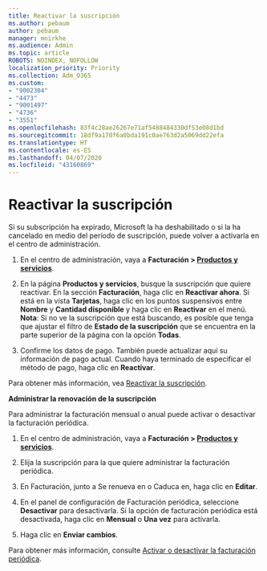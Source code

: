```yaml
---
title: Reactivar la suscripción
ms.author: pebaum
author: pebaum
manager: mnirkhe
ms.audience: Admin
ms.topic: article
ROBOTS: NOINDEX, NOFOLLOW
localization_priority: Priority
ms.collection: Adm_O365
ms.custom:
- "9002304"
- "4473"
- "9001497"
- "4736"
- "3551"
ms.openlocfilehash: 83f4c28ae26267e71af5488484330df53e08d1bd
ms.sourcegitcommit: 18df9a170f6a0bda191c0ae763d2a5069dd22efa
ms.translationtype: HT
ms.contentlocale: es-ES
ms.lasthandoff: 04/07/2020
ms.locfileid: "43160869"
---
```

# <a name="reactivate-your-subscription"></a>Reactivar la suscripción

Si su subscripción ha expirado, Microsoft la ha deshabilitado o si la ha cancelado en medio del período de suscripción, puede volver a activarla en el centro de administración. 

1. En el centro de administración, vaya a **Facturación > [Productos y servicios](https://go.microsoft.com/fwlink/p/?linkid=842054)**.

2. En la página **Productos y servicios**, busque la suscripción que quiere reactivar.  En la sección **Facturación**, haga clic en **Reactivar ahora**.  Si está en la vista **Tarjetas**, haga clic en los puntos suspensivos entre **Nombre** y **Cantidad disponible** y haga clic en **Reactivar** en el menú. **Nota**: Si no ve la suscripción que está buscando, es posible que tenga que ajustar el filtro de **Estado de la suscripción** que se encuentra en la parte superior de la página con la opción **Todas**.

3. Confirme los datos de pago.  También puede actualizar aquí su información de pago actual.  Cuando haya terminado de especificar el método de pago, haga clic en **Reactivar**.

Para obtener más información, vea [Reactivar 
la suscripción](https://docs.microsoft.com/office365/admin/subscriptions-and-billing/reactivate-your-subscription).

**Administrar la renovación de la suscripción**

Para administrar la facturación mensual o anual puede activar o desactivar la facturación periódica.

1. En el centro de administración, vaya a **Facturación > [Productos y servicios](https://go.microsoft.com/fwlink/p/?linkid=842054)**.

2. Elija la suscripción para la que quiere administrar la facturación periódica. 

3. En Facturación, junto a Se renueva en o Caduca en, haga clic en **Editar**.

4. En el panel de configuración de Facturación periódica, seleccione **Desactivar** para desactivarla. Si la opción de facturación periódica está desactivada, haga clic en **Mensual** o **Una vez** para activarla. 

5. Haga clic en **Enviar cambios**.

Para obtener más información, consulte [Activar o desactivar la facturación periódica](https://docs.microsoft.com/office365/admin/subscriptions-and-billing/renew-your-subscription#turn-recurring-billing-off-or-on).
